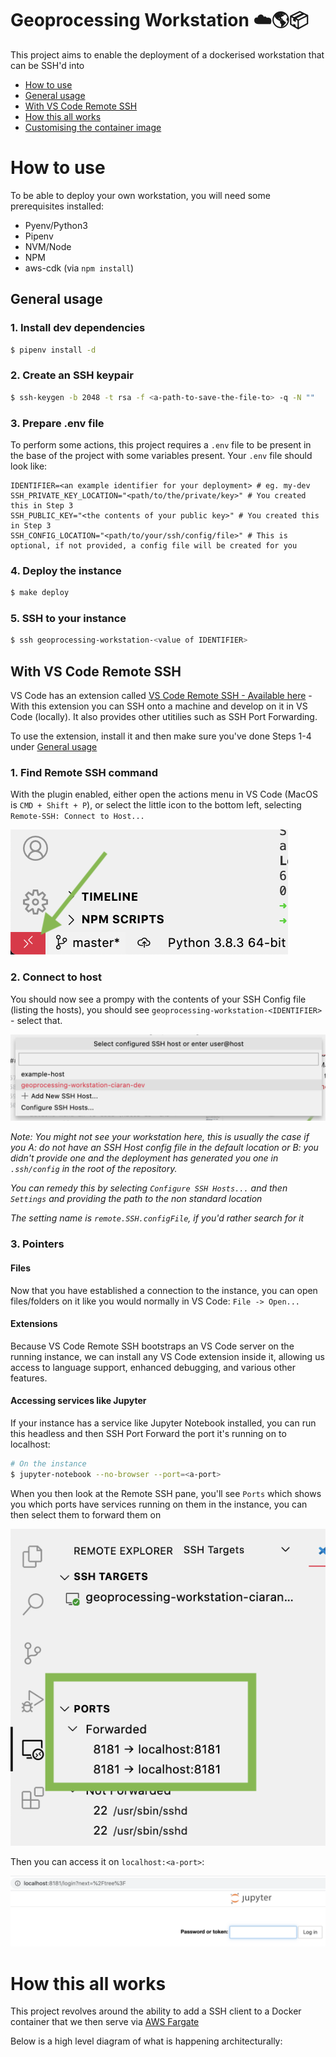 # Geoprocessing Workstation ☁️🌎📦

This project aims to enable the deployment of a dockerised workstation that can be SSH'd into

* [How to use](#how-to-use)
* [General usage](#general-usage)
* [With VS Code Remote SSH](#with-vs-code-remote-ssh)
* [How this all works](#how-this-all-works)
* [Customising the container image](#customising-the-container-image)

# How to use

To be able to deploy your own workstation, you will need some prerequisites installed:

* Pyenv/Python3
* Pipenv
* NVM/Node
* NPM
* aws-cdk (via `npm install`)

## General usage

### 1. Install dev dependencies

```bash
$ pipenv install -d
```

### 2. Create an SSH keypair

```bash
$ ssh-keygen -b 2048 -t rsa -f <a-path-to-save-the-file-to> -q -N ""
```

### 3. Prepare .env file

To perform some actions, this project requires a `.env` file to be present in the base of the project with some variables present. Your `.env` file should look like:

```.env
IDENTIFIER=<an example identifier for your deployment> # eg. my-dev
SSH_PRIVATE_KEY_LOCATION="<path/to/the/private/key>" # You created this in Step 3
SSH_PUBLIC_KEY="<the contents of your public key>" # You created this in Step 3
SSH_CONFIG_LOCATION="<path/to/your/ssh/config/file>" # This is optional, if not provided, a config file will be created for you
```

### 4. Deploy the instance

```bash
$ make deploy
```

### 5. SSH to your instance

```bash
$ ssh geoprocessing-workstation-<value of IDENTIFIER>
```

## With VS Code Remote SSH

VS Code has an extension called [VS Code Remote SSH - Available here](https://marketplace.visualstudio.com/items?itemName=ms-vscode-remote.remote-ssh) - With this extension you can SSH onto a machine and develop on it in VS Code (locally). It also provides other utitilies such as SSH Port Forwarding.

To use the extension, install it and then make sure you've done Steps 1-4 under [General usage](#General-usage)

### 1. Find Remote SSH command

With the plugin enabled, either open the actions menu in VS Code (MacOS is `CMD + Shift + P`), or select the little icon to the bottom left, selecting `Remote-SSH: Connect to Host...`

![Remote SSH icon in VS Code](./images/remote-ssh-icon.png)

### 2. Connect to host

You should now see a prompy with the contents of your SSH Config file (listing the hosts), you should see `geoprocessing-workstation-<IDENTIFIER>` - select that.

![Remote SSH hosts](./images/remote-ssh-hosts.png)

_Note: You might not see your workstation here, this is usually the case if you A: do not have an SSH Host config file in the default location or B: you didn't provide one and the deployment has generated you one in `.ssh/config` in the root of the repository._

_You can remedy this by selecting `Configure SSH Hosts...` and then `Settings` and providing the path to the non standard location_

_The setting name is `remote.SSH.configFile`, if you'd rather search for it_

### 3. Pointers

#### Files
Now that you have established a connection to the instance, you can open files/folders on it like you would normally in VS Code: `File -> Open...`

#### Extensions
Because VS Code Remote SSH bootstraps an VS Code server on the running instance, we can install any VS Code extension inside it, allowing us access to language support, enhanced debugging, and various other features.

#### Accessing services like Jupyter
If your instance has a service like Jupyter Notebook installed, you can run this headless and then SSH Port Forward the port it's running on to localhost:

```bash
# On the instance
$ jupyter-notebook --no-browser --port=<a-port>
```

When you then look at the Remote SSH pane, you'll see `Ports` which shows you which ports have services running on them in the instance, you can then select them to forward them on

![Remote SSH Port Forwarding](./images/remote-ssh-port-forwarding.png)

Then you can access it on `localhost:<a-port>`:

![Remote SSH Port Forwarding Jupyter](./images/remote-ssh-jupyter.png)

# How this all works

This project revolves around the ability to add a SSH client to a Docker container that we then serve via [AWS Fargate](https://aws.amazon.com/fargate/)

Below is a high level diagram of what is happening architecturally:



